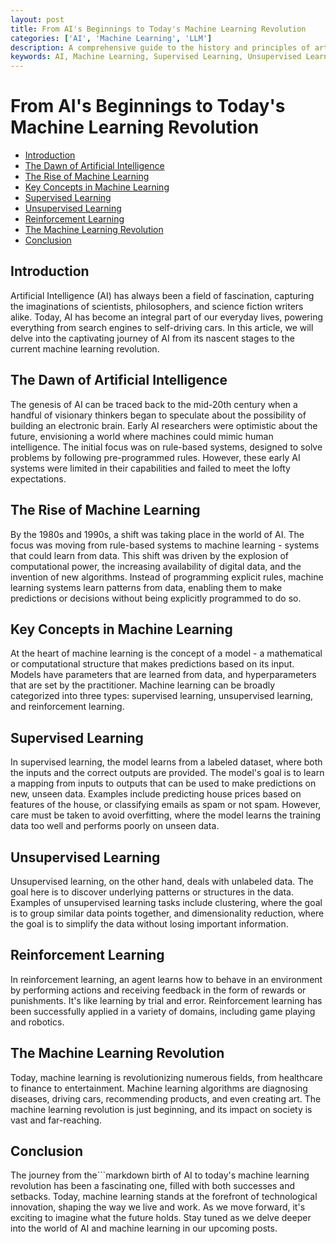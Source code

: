 ```yaml
---
layout: post
title: From AI's Beginnings to Today's Machine Learning Revolution
categories: ['AI', 'Machine Learning', 'LLM']
description: A comprehensive guide to the history and principles of artificial intelligence and machine learning.
keywords: AI, Machine Learning, Supervised Learning, Unsupervised Learning, Reinforcement Learning
---
```

# From AI's Beginnings to Today's Machine Learning Revolution

- [Introduction](#introduction)
- [The Dawn of Artificial Intelligence](#the-dawn-of-artificial-intelligence)
- [The Rise of Machine Learning](#the-rise-of-machine-learning)
- [Key Concepts in Machine Learning](#key-concepts-in-machine-learning)
- [Supervised Learning](#supervised-learning)
- [Unsupervised Learning](#unsupervised-learning)
- [Reinforcement Learning](#reinforcement-learning)
- [The Machine Learning Revolution](#the-machine-learning-revolution)
- [Conclusion](#conclusion)

## Introduction
Artificial Intelligence (AI) has always been a field of fascination, capturing the imaginations of scientists, philosophers, and science fiction writers alike. Today, AI has become an integral part of our everyday lives, powering everything from search engines to self-driving cars. In this article, we will delve into the captivating journey of AI from its nascent stages to the current machine learning revolution.

## The Dawn of Artificial Intelligence
The genesis of AI can be traced back to the mid-20th century when a handful of visionary thinkers began to speculate about the possibility of building an electronic brain. Early AI researchers were optimistic about the future, envisioning a world where machines could mimic human intelligence. The initial focus was on rule-based systems, designed to solve problems by following pre-programmed rules. However, these early AI systems were limited in their capabilities and failed to meet the lofty expectations.

## The Rise of Machine Learning
By the 1980s and 1990s, a shift was taking place in the world of AI. The focus was moving from rule-based systems to machine learning - systems that could learn from data. This shift was driven by the explosion of computational power, the increasing availability of digital data, and the invention of new algorithms. Instead of programming explicit rules, machine learning systems learn patterns from data, enabling them to make predictions or decisions without being explicitly programmed to do so.

## Key Concepts in Machine Learning
At the heart of machine learning is the concept of a model - a mathematical or computational structure that makes predictions based on its input. Models have parameters that are learned from data, and hyperparameters that are set by the practitioner. Machine learning can be broadly categorized into three types: supervised learning, unsupervised learning, and reinforcement learning.

## Supervised Learning
In supervised learning, the model learns from a labeled dataset, where both the inputs and the correct outputs are provided. The model's goal is to learn a mapping from inputs to outputs that can be used to make predictions on new, unseen data. Examples include predicting house prices based on features of the house, or classifying emails as spam or not spam. However, care must be taken to avoid overfitting, where the model learns the training data too well and performs poorly on unseen data.

## Unsupervised Learning
Unsupervised learning, on the other hand, deals with unlabeled data. The goal here is to discover underlying patterns or structures in the data. Examples of unsupervised learning tasks include clustering, where the goal is to group similar data points together, and dimensionality reduction, where the goal is to simplify the data without losing important information.

## Reinforcement Learning
In reinforcement learning, an agent learns how to behave in an environment by performing actions and receiving feedback in the form of rewards or punishments. It's like learning by trial and error. Reinforcement learning has been successfully applied in a variety of domains, including game playing and robotics.

## The Machine Learning Revolution
Today, machine learning is revolutionizing numerous fields, from healthcare to finance to entertainment. Machine learning algorithms are diagnosing diseases, driving cars, recommending products, and even creating art. The machine learning revolution is just beginning, and its impact on society is vast and far-reaching.

## Conclusion
The journey from the```markdown
birth of AI to today's machine learning revolution has been a fascinating one, filled with both successes and setbacks. Today, machine learning stands at the forefront of technological innovation, shaping the way we live and work. As we move forward, it's exciting to imagine what the future holds. Stay tuned as we delve deeper into the world of AI and machine learning in our upcoming posts.
